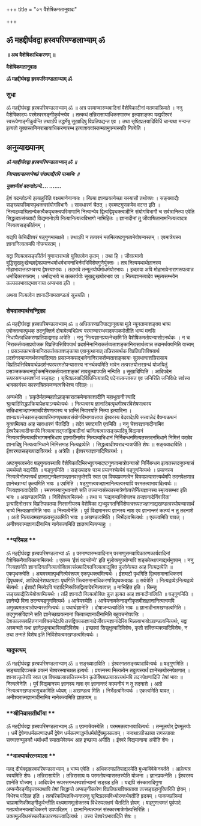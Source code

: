 +++
title = "०१ वैशेषिकमतानुवादः"

+++


## ॐ महद्दीर्घवद्वा ह्रस्वपरिमण्डलाभ्याम् ॐ

**॥ अथ वैशेषिकाधिकरणम् ॥**

**वैशेषिकमतानुवादः**

**ॐ महद्दीर्घवद्वा ह्रस्वपरिमण्डलाभ्याम् ॐ**

### **सुधा**

ॐ महद्दीर्घवद्वा ह्रस्वपरिमण्डलाभ्याम् ॐ ॥ अत्र परमाण्वारम्भवादिनां वैशेषिकादीनां मतमपाक्रियते । ननु वैशेषिकादयः परमेश्वरमङ्गीकुर्वन्त्येव । तत्कथं तन्निरासायाधिकरणारम्भ इत्याशङ्क्य यद्यपीश्वरं स्वरूपेणाङ्गीकुर्वन्ति तथाऽपि तद्धर्मेषु सुखादिषु विप्रतिपद्यन्त एव । तथा सृष्टिप्रलयादिविधिं चान्यथा मन्यन्त इत्यतो युक्तस्तनिनरासायाधिकरणारम्भ इत्याशयवांस्तन्मतमुपन्यस्यति नित्येति ।

## **अनुव्याख्यानम्**

***ॐ महद्दीर्घवद्वा ह्रस्वपरिमण्डलाभ्याम् ॐ ॥***

***नित्यज्ञानप्रयत्नेच्छं संख्याद्यैरपि पञ्चभिः ॥***

***युक्तमीशं वदन्तोऽन्ये.... .......***

ईशं वदन्तोऽन्ये इत्याहुरिति वक्ष्यमाणेनान्वयः । नित्या ज्ञानप्रयत्नेच्छा यस्यासौ तथोक्तः । सङ्ख्याद्यैः सङ्ख्यापरिमाणपृथक्त्वसंयोगविभागैः । सावधारणं चैतत् । एवमष्टगुणकमेव वदन्त इति । नित्यद्रव्याश्रितान्येकत्वैकपृथक्त्वपरिमाणानि नित्यान्येव द्वित्वद्विपृथक्त्वादीनि संयोगविभागौ च सर्वत्रानित्या एवेति सिद्धत्वात्संख्यादौ विद्यमानोऽपि नित्यानित्यत्वविभागो नाभिहितः । ज्ञानादीनां तु जीवाश्रितानामनित्यत्वादत्र नित्यत्वसङ्कीर्तनम् ।

यद्यपि केचिदीश्वरं षड्गुणमाचक्षते । तथाऽपि न तत्परमं मतमित्यष्टगुणत्वमेवोपन्यस्तम् । एवमात्रेयस्य ज्ञानानित्यत्वमपि नोपन्यस्तम् ।

यद्वा नित्यत्वसङ्कीर्तनं गुणान्तराभावे युक्तित्वेन कृतम् । तथा हि । जीवात्मानो बुद्धिसुखदुःखेच्छाद्वेषप्रयत्नधर्माधर्मभावनाभिर्नवभिर्विशेषगुणैर्युक्ताः । तत्र नित्ययथार्थज्ञानस्य मोहाभावात्तत्प्रभवस्य द्वेषस्याभावः । तदभावे तन्मूलयोर्घर्माधर्मयोरभावः । इच्छाया अपि मोहाभावेनारागरूपत्वान्न धर्मादिकारणत्वम् । धर्माद्यभावे च तत्कार्ययोः सुखदुःखयोरभाव एव । नित्यज्ञानत्वादेव स्मृत्यसम्भवेन कल्पकाभावाद्भावनाया अप्यभाव इति ।

अथवा नित्यत्वेन ज्ञानादीनामखण्डत्वं सूचयति ।

### **शेषवाक्यार्थचन्द्रिका**

ॐ महद्दीर्घवद्वा ह्रस्वपरिमण्डलाभ्याम् ॐ ॥ अधिकरणप्रतिपाद्यानुक्त्या मूले न्यूनतामाशङ्क्य भाष्य एवोक्तत्वात्पृथक् तदनुक्तिर्न दोषायेत्यभिप्रेत्य परमाण्वारम्भवादमपाकरोतीति भाष्यं मनसि निधायैतदधिकरणप्रतिपाद्यमाह अत्रेति । ननु ‘नित्यज्ञानप्रयत्नेच्छमि’ति वैशेषिकमतोपन्यासोऽनर्थकः । न च निराकर्तव्यताप्रयोजक विप्रतिपत्तिविषयार्थ प्रदर्शनेनानिराकर्तव्यताशङ्कानिरासार्थत्वान्न तदानर्थक्यमिति वाच्यम् । प्रसञ्जकाभावेनानिराकर्तव्यताशङ्काया एवानुत्थानात् तन्निरासार्थक विप्रतिपत्तिविषयार्थ प्रदर्शनस्याप्यनर्थकत्वादित्यतः प्रसञ्जकसद्भावेनानिराकर्तव्यताशङ्कायाः सुलभत्वात्तन्निरासाय विप्रतिपत्तिविषयार्थप्रदर्शनपरपरमतोपन्यासस्य नानर्थक्यमिति भावेन तत्परतयोत्तरग्रन्थं योजयितुं प्रसञ्जककथनपूर्वकमनिराकर्तव्यताशङ्कां तावदुत्थापयति नन्विति ॥ सुखादिष्विति । आदिपदेन रूपरसगन्धस्पर्शानां सङ्ग्रहः । सृष्टिप्रलयादिविधिमित्यत्रादि पदेनात्यन्तासत एव जनिरिति जनिविधेः सर्वस्य भावकार्यस्य कारणत्रितयजन्यत्वविधेश्च परिग्रहः ॥

अन्यथेति । ‘प्रकृतेर्महान्महतोऽहङ्कारात्क्रमेणाकाशादीनि महाभूतानी’त्यादि श्रुत्यादिसिद्धप्रक्रियापेक्षयाऽन्यथेत्यर्थः । नित्यत्वस्य ज्ञानादिवत्पृथगीश्वरविशेषणत्वस्य सन्निधानाज्ज्ञानमात्रविशेषणत्वस्य च भ्रान्तिं निवारयति नित्या इत्यादिना । ज्ञानप्रयत्नेच्छासङ्ख्यापरिमाणपृथक्त्वसंयोगविभागवत्ताया ईश्वरस्य वेदवादेऽपि सत्त्वान्नेदं वैषम्यकथनं युक्तमित्यत आह सावधारणं चैतदिति । तदेव स्पष्टयति एवमिति । ननु चेश्वरज्ञानादीनामिव ईश्वरैकत्वादीनामपि नित्यत्वात्तद्गतद्वित्वादीनां चानित्यत्वात्सङ्ख्यादिषु विद्यमानं नित्यत्वानित्यत्वविभागमनभिधाय ज्ञानादीनामेव नित्यत्वाभिधानं निर्निबन्धनमित्यतस्तदनभिधाने निमित्तं वदन्नेव ज्ञानादिषु नित्यत्वाभिधाने निमित्तमाह नित्यद्रव्येति । सिद्धत्वादीश्वरादन्यत्रापीति शेषः ॥ सङ्ख्यादाविति । ईश्वरगतसङ्ख्यादावित्यर्थः ॥ अत्रेति । ईश्वरगतज्ञानादिष्वित्यर्थः ।

अष्टगुणत्वस्येव षड्गुणत्वस्यापि वैशेषिकादिभिरभ्युपगमादष्टगुणत्वमात्रोपन्यासो निर्निबन्धन इत्यतस्तदनुपन्यासं समर्थयते यद्यपीति ॥ षड्गुणमिति । सङ्ख्यादयः पञ्च प्रयत्नश्चेत्येवं षड्गुणमित्यर्थः । प्रयत्नस्य नित्यत्वेनोत्पत्त्यर्थं ज्ञानाद्यनपेक्षणाज्ज्ञानवत्कृतेरपि स्वत एव विषयप्रवणत्वेन विषयप्रत्यासत्त्यर्थमपि तदनपेक्षणान्न ज्ञानेच्छाभ्यां कृत्यमिति भावः ॥ एवमिति । षड्गुणत्ववज्ज्ञानानित्यत्वस्यापि परमतत्वाभावादित्यर्थः ॥ नित्यज्ञानत्वादेवेति । स्मरणस्यानुभवनाशे सति तज्जन्यसंस्कारमात्रेणोत्पत्तेर्नित्यज्ञानस्य स्मृत्यसम्भव इति भावः ॥ अखण्डत्वमिति । निर्विशेषत्वमित्यर्थः । तथा च ‘यद्यनन्तविशेषाश्च तज्ज्ञानादेर्निवारिता’ इत्यादिनोत्तरत्र विप्रतिपन्नतया निरसनीयस्य वैशेषिका द्यभ्युपगतनिर्विशेषत्वरूपतज्ज्ञानाद्यखण्डत्वस्योपन्यासार्थं भाष्ये नित्यग्रहणमिति भावः ॥ नित्यत्वेनेति । पूर्वं विद्यमानस्य ज्ञानस्य नाश एव ज्ञानान्तरं कल्प्यं न तु तदनाशे । अतो नित्यत्वमखण्डत्वसूचकमिति भावः ॥ अखण्डत्वमिति । निर्भेदत्वमित्यर्थः । एकत्वमिति यावत् । अनीश्वरात्मज्ञानादीनामिव नानेकत्वमिति ज्ञातव्यमित्यप्याहुः ।

### **परिमल **

ॐ महद्दीर्घवद्वा ह्रस्वपरिमण्डलाभ्यां ॐ ॥ परमाण्वारम्भवादिनाम् परमाणुसमवायिकारणकार्यवादिनां वैशेषिकनैयायिकानामित्यर्थः । एतच्च ‘ईशं वदन्तोन्ये’ इति मूलोक्त्युपयोग्यपि शङ्कोत्थापनाद्यर्थमुक्तम् । ननु नित्यज्ञानेति ज्ञानादिगतनित्यत्वोक्तिवत्संख्यादिगतनित्यत्वाद्युक्ति कुतोनेत्यत आह नित्यद्रव्येति ॥ एकपृथक्त्वेति । अयमस्मात्पृथगित्येवंरूपम् एकपृथक्त्वमित्यर्थः । ईशघटौ पृथगिति द्वित्वसमानाधिकरणं द्विपृथक्त्वं, आदिपदेनेशघटपटाः पृथगिति त्रित्वसमानाधिकरणत्रिपृथक्त्वग्रहः ॥ सर्वत्रेति । नित्यद्रव्येऽनित्यद्रव्ये चेत्यर्थः । ईशादौ नित्येऽपि घटादिनिरूपितद्वित्वादेरनित्यत्वात् ॥ नाभिहित इति । किन्तु सङ्ख्याद्यैरित्येवोक्तमित्यर्थः । तर्हि ज्ञानादौ नित्यत्वोक्तिः कुत इत्यत आह ज्ञानादीनांत्विति ॥ षड्गुणमिति । ज्ञानेच्छे विना तदन्यषड्गुणमित्यर्थः ॥ आत्रेयस्येति । आत्रेयनामकेनाङ्गीकृतमीशज्ञानानित्यत्वमपि अमुख्यमतत्वान्नोपन्यस्तमित्यर्थः ॥ यथार्थज्ञानेति । दोषाजन्यत्वादिति भावः ॥ ज्ञानादीनामखण्डत्वमिति । तद्गुणसंविज्ञाने सति ज्ञानेच्छाप्रयत्नानां त्रित्वाज्ज्ञानादीनामिति बहुवचनोपपत्तिः । देशकालव्यवहितनानाविषयभेदेऽपि तत्तद्विषयकज्ञानादेर्जीवात्मज्ञानादेरिव भिन्नत्वाभावोऽखण्डत्वमित्यर्थः, यद्वा अस्मन्मते यथा ज्ञानेऽभूत्वाभावित्वादिविशेषः । इच्छायां सिसृक्षुत्वादिविशेषः, कृतौ शक्तिव्यक्त्यादिविशेषः, न तथा तन्मते विशेष इति निर्विशेषत्वमखण्डत्वमित्यर्थः ।

### **यादुपत्यम्**

ॐ महद्दीर्घवद्वा ह्रस्वपरिमण्डलाभ्याम् ॐ ॥ सङ्ख्यादाविति । ईश्वरगतसङ्ख्यादावित्यर्थः ॥ षड्गुणमिति । सङ्ख्यादिपञ्चकं प्रयत्नं चेश्वरस्याचक्षत इत्यर्थः । प्रयत्नस्य नित्यत्वेन तदुत्पत्त्यर्थं ज्ञानेच्छयोरनपेक्षणात् । ज्ञानवत्कृतेरपि स्वत एव विषयप्रत्यासत्तिसम्भवेन कृतेर्विषयप्रत्यासत्त्यर्थमपि तदनपेक्षणादिति तेषां भावः ॥ नित्यत्वेनेति । पूर्वं विद्यमानस्य ज्ञानस्य नाश एव ज्ञानान्तरं कल्पनीयं न तु तदनाशे । अतो नित्यत्वमखण्डत्वसूचकमिति ध्येयम् ॥ अखण्डत्व मिति । निर्भेदत्वमित्यर्थः । एकत्वमिति यावत् । अनीश्वरात्मज्ञानादीनामिव नानेकत्वमिति ज्ञातव्यम् ॥

### **श्रीनिवासतीर्थीया **

ॐ महद्दीर्घवद्वा ह्रस्वपरिमण्डलाभ्याम् ॐ ॥ एवमात्रेयस्येति । परममतत्वाभावादित्यर्थः । तन्मूलयोर् द्वेषमूलयोः । धर्मे द्वेषेणाधर्मकरणादधर्मे द्वेषेण धर्मकरणाद्धर्माधर्मयोर्द्वेषमूलकत्वम् । नन्वथाऽपीच्छाया रागरूपायाः सत्त्वात्तन्मूलकौ धर्माधर्मौ स्यातामेवेत्यथ आह इच्छाया अपीति । ईश्वरे विद्यमानाया अपीति शेषः ।

### **वाक्यार्थरत्नमाला **

महद् दीर्घवद्वाह्रस्वपरिमण्डलाभ्याम् ॥ भाष्य एवेति । अधिकरणप्रतिपाद्यस्येति बुध्याविवेकेनवर्तते । आहेत्यत्र स्वयमिति शेषः । तन्निरासायेति । तन्निरासाय यः परमतोपन्यासस्तस्येति योजना । ज्ञानप्रयत्नेति । ईश्वरस्य ज्ञानेति योज्यम् । आदिपदेन रूपरसगन्धस्पर्शाभ्यानां सङ्ग्रह इति । यद्यपि संस्कारादिगुणा अप्यन्यैरङ्गीकृतास्तथापि तेषां सिद्धान्ते अप्यङ्गीकारेण विप्रतिपत्यविषयताया तत्सङ्ग्रहानुक्तिरिति ज्ञेयम् । विधेश्च परिग्रह इति । तत्परिकल्पितविध्यन्तरन्तु सृष्टिप्रलयविध्योरन्तर्भवतीति हृदयम् । पाकजप्रक्रियां चाप्रामाणिकीमङ्गीकुर्वन्तीति वक्ष्यमाणमूलोक्तस्य विधेरुपलक्षणं चैतदिति ज्ञेयम् । षड्गुणत्वमतं पूर्वपादे गतप्रयोजनवत्वाधिकरणे उपपादितम् । ज्ञानानित्यत्वमतं संस्कारमात्रेणोत्पत्तिरिति । उक्तमूलविधसंस्कारैककारणकत्वादित्यर्थः । तस्य चेश्वरेऽभावादिति शेषः ।





